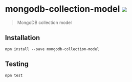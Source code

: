 # mongodb-collection-model [![][npm_img]][npm_url]

> MongoDB collection model

## Installation

```
npm install --save mongodb-collection-model
```

## Testing

```
npm test
```

[npm_img]: https://img.shields.io/npm/v/mongodb-collection-model.svg
[npm_url]: https://www.npmjs.org/package/mongodb-collection-model
[gitter_img]: https://badges.gitter.im/Join%20Chat.svg
